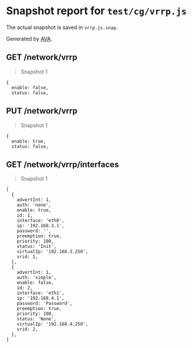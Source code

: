 # Snapshot report for `test/cg/vrrp.js`

The actual snapshot is saved in `vrrp.js.snap`.

Generated by [AVA](https://ava.li).

## GET /network/vrrp

> Snapshot 1

    {
      enable: false,
      status: false,
    

## PUT /network/vrrp

> Snapshot 1

    {
      enable: true,
      status: false,
    

## GET /network/vrrp/interfaces

> Snapshot 1

    [
      {
        advertInt: 1,
        auth: 'none',
        enable: true,
        id: 1,
        interface: 'eth0',
        ip: '192.168.3.1',
        password: '',
        preemption: true,
        priority: 100,
        status: 'Init',
        virtualIp: '192.168.3.250',
        vrid: 1,
      },
      {
        advertInt: 1,
        auth: 'simple',
        enable: false,
        id: 2,
        interface: 'eth1',
        ip: '192.168.4.1',
        password: 'Password',
        preemption: true,
        priority: 100,
        status: 'None',
        virtualIp: '192.168.4.250',
        vrid: 2,
      },
    ]